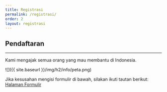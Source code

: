 ```yaml
---
title: Registrasi
permalink: /registrasi/
order: 2
layout: registrasi
---
```


## Pendaftaran
- - -

Kami mengajak semua orang yang mau membantu di Indonesia.

![]({{ site.baseurl }}/img/h2/info/peta.png)

Jika kesusahan mengisi formulir di bawah, silakan ikuti tautan berikut: [Halaman Formulir](https://docs.google.com/forms/d/1hs5dCbxoLGHoc4cWQATr-5n72pRsDqp7GtAd8vOrQFE/viewform)
